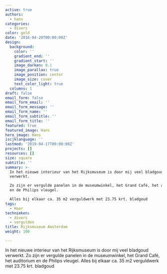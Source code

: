 ```yaml
---
active: true
authors:
  - hans
categories:
  - divers
color: gold
date: '2016-04-20T00:00:00Z'
design:
  background:
    color: ''
    gradient_end: ''
    gradient_start: ''
    image_darken: 0.1
    image_parallax: true
    image_position: center
    image_size: cover
    text_color_light: true
  columns: 1
draft: false
email_form: false
email_form_email: ''
email_form_message: ''
email_form_name: ''
email_form_subtitle: ''
email_form_title: ''
featured: true
featured_image: Hans
hero_image: Hans
iscjklanguage: ''
lastmod: '2019-04-17T00:00:00Z'
projects: []
resources: []
size: square
subtitle: ''
summary: >-
  In het nieuwe interieur van het Rijksmuseum is door mij veel bladgoud
  verwerkt.

  Zo zijn er vergulde panelen in de museumwinkel, het Grand Café, het auditorium
  en de Philips vleugel.

  Alles bij elkaar ca. 35 m2 verguldwerk met 23.75 krt. bladgoud
tags:
  - Haar
technieken:
  - divers
  - vergulden
title: Rijksmuseum Amsterdam
weight: 100

---
```


In het nieuwe interieur van het Rijksmuseum is door mij veel bladgoud verwerkt.
Zo zijn er vergulde panelen in de museumwinkel, het Grand Café, het auditorium en de Philips vleugel.
Alles bij elkaar ca. 35 m2 verguldwerk met 23.75 krt. bladgoud